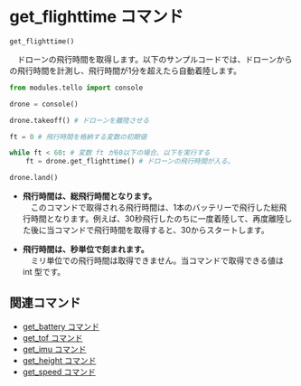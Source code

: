 # get_flighttime コマンド

```get_flighttime()```

　ドローンの飛行時間を取得します。以下のサンプルコードでは、ドローンからの飛行時間を計測し、飛行時間が1分を超えたら自動着陸します。

```python
from modules.tello import console

drone = console()

drone.takeoff() # ドローンを離陸させる

ft = 0 # 飛行時間を格納する変数の初期値

while ft < 60: # 変数 ft が60以下の場合、以下を実行する
    ft = drone.get_flighttime() # ドローンの飛行時間が入る。

drone.land()
```

- **飛行時間は、総飛行時間となります。**<br>
　このコマンドで取得される飛行時間は、1本のバッテリーで飛行した総飛行時間となります。例えば、30秒飛行したのちに一度着陸して、再度離陸した後に当コマンドで飛行時間を取得すると、30からスタートします。

- **飛行時間は、秒単位で刻まれます。**<br>
　ミリ単位での飛行時間は取得できません。当コマンドで取得できる値は int 型です。

## 関連コマンド
- [get_battery コマンド](https://github.com/GAI-313/Tello-Console/blob/master/tutorial/command_list/get_battery.md)
- [get_tof コマンド](https://github.com/GAI-313/Tello-Console/blob/master/tutorial/command_list/get_tof.md)
- [get_imu コマンド](https://github.com/GAI-313/Tello-Console/blob/master/tutorial/command_list/get_imu.md)
- [get_height コマンド](https://github.com/GAI-313/Tello-Console/blob/master/tutorial/command_list/get_height.md)
- [get_speed コマンド](https://github.com/GAI-313/Tello-Console/blob/master/tutorial/command_list/get_speed.md)
